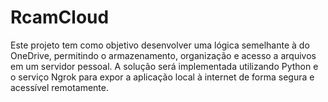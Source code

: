 # RcamCloud
Este projeto tem como objetivo desenvolver uma lógica semelhante à do OneDrive, permitindo o armazenamento, organização e acesso a arquivos em um servidor pessoal. A solução será implementada utilizando Python e o serviço Ngrok para expor a aplicação local à internet de forma segura e acessível remotamente.
